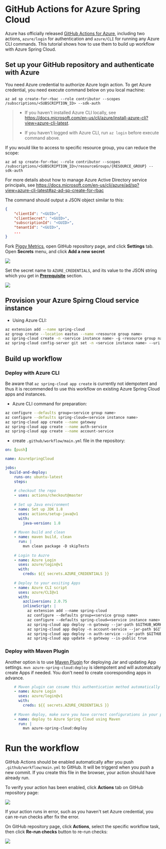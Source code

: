 # GitHub Actions for Azure Spring Cloud

Azure has officially released [GitHub Actions for Azure](https://github.com/Azure/actions/), including two actions, `azure/login` for authentication and `azure/CLI` for running any Azure CLI commands. This tutorial shows how to use them to build up workflow with Azure Spring Cloud.
## Set up your GitHub repository and authenticate with Azure 

You need Azure credential to authorize Azure login action. To get Azure credential, you need execute command below on you local machine:

```
az ad sp create-for-rbac --role contributor --scopes /subscriptions/<SUBSCRIPTION_ID> --sdk-auth
```

> * If you haven't installed Azure CLI locally, see <https://docs.microsoft.com/en-us/cli/azure/install-azure-cli?view=azure-cli-latest>.
>
> * If you haven't logged with Azure CLI, run `az login` before execute command above.

If you would like to access to specific resource group, you can reduce the scope:

```
az ad sp create-for-rbac --role contributor --scopes /subscriptions/<SUBSCRIPTION_ID>/resourceGroups/{RESOURCE_GROUP} --sdk-auth
```

For more details about how to manage Azure Active Directory service principals, see <https://docs.microsoft.com/en-us/cli/azure/ad/sp?view=azure-cli-latest#az-ad-sp-create-for-rbac>

The command should output a JSON object similar to this:

```json
{
    "clientId": "<GUID>",
    "clientSecret": "<GUID>",
    "subscriptionId": "<GUID>",
    "tenantId": "<GUID>",
    ...
}
```

Fork [Piggy Metrics](https://github.com/Azure-Samples/piggymetrics), open GitHub repository page, and click **Settings** tab. Open **Secrets** menu, and click **Add a new secret**

![](media/secret.png)

Set the secret name to `AZURE_CREDENTIALS`, and its value to the JSON string which you get in [**Prerequisite**](#prerequisite) section.

![](media/credential.png)
## Provision your Azure Spirng Cloud service instance
- Using Azure CLI:
```bash
az extension add --name spring-cloud
az group create --location eastus --name <resource group name>
az spring-cloud create -n <service instance name> -g <resource group name>
az spring-cloud config-server git set -n <service instance name> --uri https://github.com/xxx/piggymetrics --label config
```

## Build up workflow

### Deploy with Azure CLI
Be aware that `az spring-cloud app create` is currently not idempotent and thus it is recommended to use this workflow on existing Azure Spring Cloud apps and instances.

- Azure CLI command for preparation:
```bash
az configure --defaults group=<service group name>
az configure --defaults spring-cloud=<service instance name>
az spring-cloud app create --name gateway
az spring-cloud app create --name auth-service
az spring-cloud app create --name account-service
```

- create `.github/workflow/main.yml` file in the repository:
```yml
on: [push]

name: AzureSpringCloud

jobs:
  build-and-deploy:
    runs-on: ubuntu-latest
    steps:
    
    # checkout the repo
    - uses: actions/checkout@master
    
    # Set up Java environment
    - name: Set up JDK 1.8
      uses: actions/setup-java@v1
      with:
        java-version: 1.8
    
    # Maven build and clean
    - name: maven build, clean
      run: |
        mvn clean package -D skipTests
        
    # Login to Auzre
    - name: Azure Login
      uses: azure/login@v1
      with:
        creds: ${{ secrets.AZURE_CREDENTIALS }}
    
    # Deploy to your exsiting Apps
    - name: Azure CLI script
      uses: azure/CLI@v1
      with:
        azcliversion: 2.0.75
        inlineScript: |
          az extension add --name spring-cloud
          az configure --defaults group=<service group name>
          az configure --defaults spring-cloud=<service instance name>
          az spring-cloud app deploy -n gateway --jar-path $GITHUB_WORKSPACE/gateway/target/gateway.jar
          az spring-cloud app deploy -n account-service --jar-path $GITHUB_WORKSPACE/account-service/target/account-service.jar
          az spring-cloud app deploy -n auth-service --jar-path $GITHUB_WORKSPACE/auth-service/target/auth-service.jar
          az spring-cloud app update -n gateway --is-public true
```

### Deploy with Maven Plugin
Another option is to use [Maven Plugin](https://docs.microsoft.com/en-us/azure/spring-cloud/spring-cloud-quickstart-launch-app-maven) for deploying Jar and updating App settings. `mvn azure-spring-cloud:deploy` is idempotent and will automatcally create Apps if needed. You don't need to create cooresponding apps in advance.

```yml
    # Maven plugin can cosume this authentication method automatically
    - name: Azure Login
      uses: azure/login@v1
      with:
        creds: ${{ secrets.AZURE_CREDENTIALS }}
    
    # Maven deploy, make sure you have correct configurations in your pom.xml
    - name: deploy to Azure Spring Cloud using Maven
      run: |
        mvn azure-spring-cloud:deploy
```

# Run the workflow

GitHub Actions should be enabled automatically after you push `.github/workflow/main.yml` to GitHub. It will be triggerd when you push a new commit. If you create this file in the browser, your action should have already run.

To verify your action has been enabled, click **Actions** tab on GitHub repository page:

![](media/actions.png)

If your action runs in error, such as you haven't set Azure credential, you can re-run checks after fix the error.

On GitHub repository page, click **Actions**, select the specific workflow task, then click **Re-run checks** button to re-run checks:

![](media/rerun.png)
